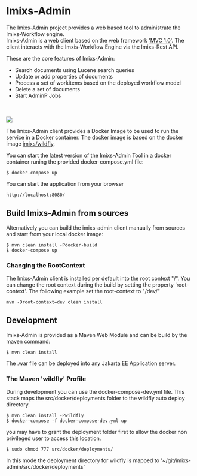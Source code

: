 # Imixs-Admin

The Imixs-Admin project provides a web based tool to administrate the Imixs-Workflow engine.  
Imixs-Admin is a web client based on the web framework ['MVC 1.0'](https://www.mvc-spec.org/). The client interacts with the Imxis-Workflow Engine via the Imixs-Rest API. 

These are the core features of Imixs-Admin:

* Search documents using Lucene search queries
* Update or add properties of documents
* Process a set of workitems based on the deployed workflow model
* Delete a set of documents
* Start AdminP Jobs
 



<br /><br /><img src="./small_h-trans.png" />


The Imixs-Admin client provides a Docker Image to be used to run the service in a Docker container. 
The docker image is based on the docker image [imixs/wildfly](https://hub.docker.com/r/imixs/wildfly/).

You can start the latest version of the Imixs-Admin Tool in a docker container runing the provided docker-compose.yml file:

	$ docker-compose up

You can start the application from your browser

	http://localhost:8080/

## Build Imixs-Admin from sources

Alternatively you can build the imixs-admin client manually from sources and start from your local docker image:

	$ mvn clean install -Pdocker-build
	$ docker-compose up


### Changing the RootContext

The Imixs-Admin client is installed per default into the root context "/". You can change the root context during the build by setting the property 'root-context'. The following example set the root-context to "/dev/"

	mvn -Droot-context=dev clean install 




## Development

Imixs-Admin is provided as a Maven Web Module and can be build by the maven command:

	$ mvn clean install

The .war file can be deployed into any Jakarta EE Application server.

### The Maven 'wildfly' Profile

During development you can use the docker-compose-dev.yml file. This stack maps the src/docker/deployments folder to the wildfly auto deploy directory. 

	$ mvn clean install -Pwildfly
	$ docker-compose -f docker-compose-dev.yml up
	
you may have to grant the deployment folder first to allow the docker non privileged user to access this location.

	$ sudo chmod 777 src/docker/deployments/

In this mode the deployment directory for wildfly is mapped to '~/git/imixs-admin/src/docker/deployments'


